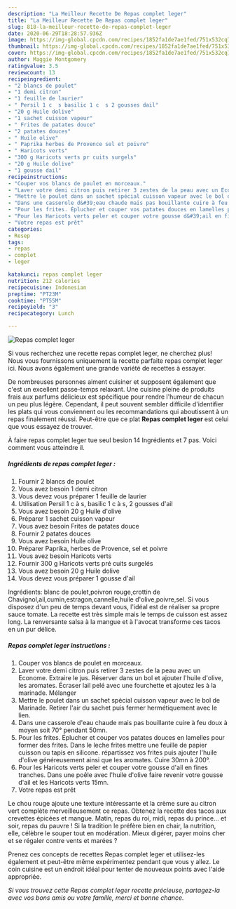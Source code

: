 ```yaml
---
description: "La Meilleur Recette De Repas complet leger"
title: "La Meilleur Recette De Repas complet leger"
slug: 818-la-meilleur-recette-de-repas-complet-leger
date: 2020-06-29T18:28:57.936Z
image: https://img-global.cpcdn.com/recipes/1852fa1de7ae1fed/751x532cq70/repas-complet-leger-photo-principale-de-la-recette.jpg
thumbnail: https://img-global.cpcdn.com/recipes/1852fa1de7ae1fed/751x532cq70/repas-complet-leger-photo-principale-de-la-recette.jpg
cover: https://img-global.cpcdn.com/recipes/1852fa1de7ae1fed/751x532cq70/repas-complet-leger-photo-principale-de-la-recette.jpg
author: Maggie Montgomery
ratingvalue: 3.5
reviewcount: 13
recipeingredient:
- "2 blancs de poulet"
- "1 demi citron"
- "1 feuille de laurier"
- " Persil 1 c  s basilic 1 c  s 2 gousses dail"
- "20 g Huile dolive"
- "1 sachet cuisson vapeur"
- " Frites de patates douce"
- "2 patates douces"
- " Huile olive"
- " Paprika herbes de Provence sel et poivre"
- " Haricots verts"
- "300 g Haricots verts pr cuits surgels"
- "20 g Huile dolive"
- "1 gousse dail"
recipeinstructions:
- "Couper vos blancs de poulet en morceaux."
- "Laver votre demi citron puis retirer 3 zestes de la peau avec un Econome. Extraire le jus. Réserver dans un bol et ajouter l&#39;huile d&#39;olive, les aromates. Écraser lail pelé avec une fourchette et ajoutez les à la marinade. Mélanger"
- "Mettre le poulet dans un sachet spécial cuisson vapeur avec le bol de Marinade. Retirer l&#39;air du sachet puis fermer hermétiquement avec le lien."
- "Dans une casserole d&#39;eau chaude mais pas bouillante cuire à feu doux à moyen soit 70° pendant 50mn."
- "Pour les frites. Éplucher et couper vos patates douces en lamelles pour former des frites. Dans le leche frites mettre une feuille de papier cuisson ou tapis en silicone. répartissez vos frites puis ajouter l&#39;huile d&#39;olive généreusement ainsi que les aromates. Cuire 30mn à 200°."
- "Pour les Haricots verts peler et couper votre gousse d&#39;ail en fines tranches. Dans une poêle avec l&#39;huile d&#39;olive faire revenir votre gousse d&#39;ail et les Haricots verts 15mn."
- "Votre repas est prêt"
categories:
- Resep
tags:
- repas
- complet
- leger

katakunci: repas complet leger 
nutrition: 212 calories
recipecuisine: Indonesian
preptime: "PT23M"
cooktime: "PT55M"
recipeyield: "3"
recipecategory: Lunch

---
```



![Repas complet leger](https://img-global.cpcdn.com/recipes/1852fa1de7ae1fed/751x532cq70/repas-complet-leger-photo-principale-de-la-recette.jpg)

Si vous recherchez une recette repas complet leger, ne cherchez plus! Nous vous fournissons uniquement la recette parfaite repas complet leger ici. Nous avons également une grande variété de recettes à essayer.

De nombreuses personnes aiment cuisiner et supposent également que c'est un excellent passe-temps relaxant. Une cuisine pleine de produits frais aux parfums délicieux est spécifique pour rendre l'humeur de chacun un peu plus légère. Cependant, il peut souvent sembler difficile d'identifier les plats qui vous conviennent ou les recommandations qui aboutissent à un repas finalement réussi. Peut-être que ce plat <strong> Repas complet leger </strong> est celui que vous essayez de trouver.

<!--inarticleads1-->

À faire repas complet leger tue seul besion 14 Ingrédients et 7 pas. Voici comment vous atteindre il.

##### Ingrédients de repas complet leger :

1. Fournir 2 blancs de poulet
1. Vous avez besoin 1 demi citron
1. Vous devez vous préparer 1 feuille de laurier
1. Utilisation  Persil 1 c à s, basilic 1 c à s, 2 gousses d&#39;ail
1. Vous avez besoin 20 g Huile d&#39;olive
1. Préparer 1 sachet cuisson vapeur
1. Vous avez besoin  Frites de patates douce
1. Fournir 2 patates douces
1. Vous avez besoin  Huile olive
1. Préparer  Paprika, herbes de Provence, sel et poivre
1. Vous avez besoin  Haricots verts
1. Fournir 300 g Haricots verts pré cuits surgelés
1. Vous avez besoin 20 g Huile dolive
1. Vous devez vous préparer 1 gousse d&#39;ail


Ingrédients: blanc de poulet,poivron rouge,crottin de Chavignol,ail,cumin,estragon,cannelle,huile d&#39;olive,poivre,sel. Si vous disposez d&#39;un peu de temps devant vous, l&#39;idéal est de réaliser sa propre sauce tomate. La recette est très simple mais le temps de cuisson est assez long. La renversante salsa à la mangue et à l&#39;avocat transforme ces tacos en un pur délice. 

<!--inarticleads2-->

##### Repas complet leger instructions :

1. Couper vos blancs de poulet en morceaux.
1. Laver votre demi citron puis retirer 3 zestes de la peau avec un Econome. Extraire le jus. Réserver dans un bol et ajouter l&#39;huile d&#39;olive, les aromates. Écraser lail pelé avec une fourchette et ajoutez les à la marinade. Mélanger
1. Mettre le poulet dans un sachet spécial cuisson vapeur avec le bol de Marinade. Retirer l&#39;air du sachet puis fermer hermétiquement avec le lien.
1. Dans une casserole d&#39;eau chaude mais pas bouillante cuire à feu doux à moyen soit 70° pendant 50mn.
1. Pour les frites. Éplucher et couper vos patates douces en lamelles pour former des frites. Dans le leche frites mettre une feuille de papier cuisson ou tapis en silicone. répartissez vos frites puis ajouter l&#39;huile d&#39;olive généreusement ainsi que les aromates. Cuire 30mn à 200°.
1. Pour les Haricots verts peler et couper votre gousse d&#39;ail en fines tranches. Dans une poêle avec l&#39;huile d&#39;olive faire revenir votre gousse d&#39;ail et les Haricots verts 15mn.
1. Votre repas est prêt


Le chou rouge ajoute une texture intéressante et la crème sure au citron vert complète merveilleusement ce repas. Obtenez la recette des tacos aux crevettes épicées et mangue. Matin, repas du roi, midi, repas du prince… et soir, repas du pauvre ! Si la tradition le préfère bien en chair, la nutrition, elle, célèbre le souper tout en modération. Mieux digérer, payer moins cher et se régaler contre vents et marées ? 

<!--inarticleads1-->

<p>
Prenez ces concepts de recettes Repas complet leger et utilisez-les également et peut-être même expérimentez pendant que vous y allez. Le coin cuisine est un endroit idéal pour tenter de nouveaux points avec l'aide appropriée.
</p>

<p>
<i>Si vous trouvez cette Repas complet leger recette précieuse, partagez-la avec vos bons amis ou votre famille, merci et bonne chance.</i>
</p>
